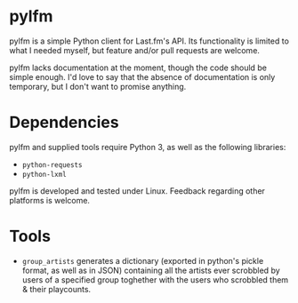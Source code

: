 pylfm
=====

pylfm is a simple Python client for Last.fm's API. Its functionality is limited to what I needed myself, but feature and/or pull requests are welcome.

pylfm lacks documentation at the moment, though the code should be simple enough. I'd love to say that the absence of documentation is only temporary, but I don't want to promise anything.

Dependencies
============

pylfm and supplied tools require Python 3, as well as the following libraries:

* `python-requests`
* `python-lxml`

pylfm is developed and tested under Linux. Feedback regarding other platforms is welcome.

Tools
=====

* `group_artists` generates a dictionary (exported in python's pickle format, as well as in JSON) containing all the artists ever scrobbled by users of a specified group toghether with the users who scrobbled them & their playcounts.
